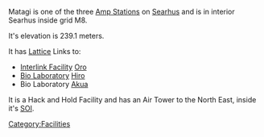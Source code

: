 Matagi is one of the three [Amp Stations](/Amp_Station "wikilink") on
[Searhus](/Searhus "wikilink") and is in interior Searhus inside grid M8.

It's elevation is 239.1 meters.

It has [Lattice](/Lattice "wikilink") Links to:

- [Interlink Facility](/Interlink_Facility "wikilink")
  [Oro](/Oro "wikilink")
- [Bio Laboratory](/Bio_Laboratory "wikilink") [Hiro](/Hiro "wikilink")
- Bio Laboratory [Akua](/Akua "wikilink")

It is a Hack and Hold Facility and has an Air Tower to the North East,
inside it's [SOI](/SOI "wikilink").

[Category:Facilities](/Category:Facilities "wikilink")
